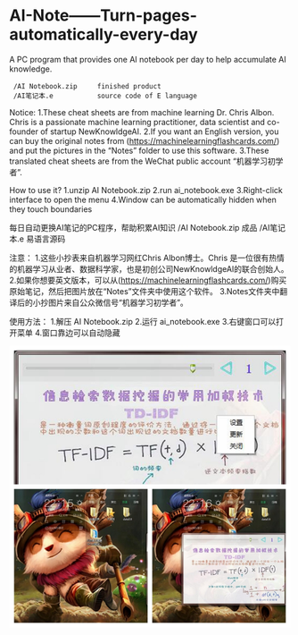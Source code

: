 # AI-Note——Turn-pages-automatically-every-day
A PC program that provides one AI notebook per day to help accumulate AI knowledge.

     /AI Notebook.zip     finished product
     /AI笔记本.e           source code of E language

Notice: 
1.These cheat sheets are from machine learning Dr. Chris Albon. Chris is a passionate machine learning practitioner, data scientist and co-founder of startup NewKnowldgeAI.
2.If you want an English version, you can buy the original notes from (https://machinelearningflashcards.com/) and put the pictures in the “Notes” folder to use this software.
3.These translated cheat sheets are from the WeChat public account “机器学习初学者”.

How to use it?
1.unzip AI Notebook.zip
2.run ai_notebook.exe
3.Right-click interface to open the menu
4.Window can be automatically hidden when they touch boundaries



每日自动更换AI笔记的PC程序，帮助积累AI知识
     /AI Notebook.zip     成品
     /AI笔记本.e           易语言源码
     
注意：
1.这些小抄表来自机器学习网红Chris Albon博士。Chris 是一位很有热情的机器学习从业者、数据科学家，也是初创公司NewKnowldgeAI的联合创始人。
2.如果你想要英文版本，可以从(https://machinelearningflashcards.com/)购买原始笔记，然后把图片放在“Notes”文件夹中使用这个软件。
3.Notes文件夹中翻译后的小抄图片来自公众微信号“机器学习初学者”。

使用方法：
1.解压 AI Notebook.zip
2.运行 ai_notebook.exe
3.右键窗口可以打开菜单
4.窗口靠边可以自动隐藏



![](https://github.com/cy69855522/AI-Note-Turn-pages-automatically-every-day/blob/master/Introduction.jpg)
